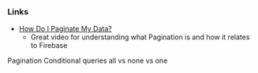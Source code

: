 ### Links

- [How Do I Paginate My Data?](https://youtu.be/poqTHxtDXwU)
  - Great video for understanding what Pagination is and how it relates to Firebase

Pagination
Conditional queries
all vs none vs one
